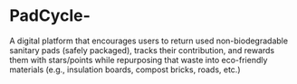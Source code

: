 # PadCycle-
A digital platform that encourages users to return used non-biodegradable sanitary pads (safely packaged), tracks their contribution, and rewards them with stars/points while repurposing that waste into eco-friendly materials (e.g., insulation boards, compost bricks, roads, etc.)
